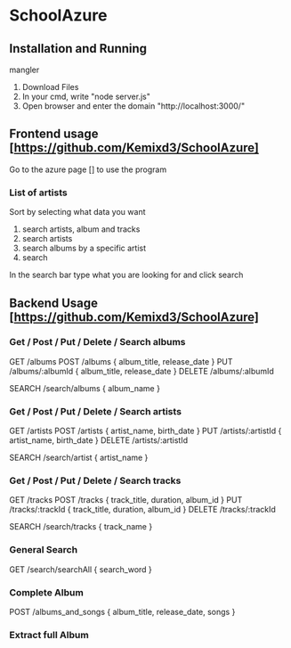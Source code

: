 # SchoolAzure

## Installation and Running

mangler

1. Download Files
2. In your cmd, write "node server.js"
3. Open browser and enter the domain "http://localhost:3000/"

## Frontend usage [https://github.com/Kemixd3/SchoolAzure]

Go to the azure page [] to use the program

### List of artists

Sort by selecting what data you want

1. search artists, album and tracks
2. search artists
3. search albums by a specific artist
4. search

In the search bar type what you are looking for and click search

## Backend Usage [https://github.com/Kemixd3/SchoolAzure]

### Get / Post / Put / Delete / Search albums

GET /albums
POST /albums { album_title, release_date }
PUT /albums/:albumId { album_title, release_date }
DELETE /albums/:albumId

SEARCH /search/albums { album_name }

### Get / Post / Put / Delete / Search artists

GET /artists
POST /artists { artist_name, birth_date }
PUT /artists/:artistId { artist_name, birth_date }
DELETE /artists/:artistId

SEARCH /search/artist { artist_name }

### Get / Post / Put / Delete / Search tracks

GET /tracks
POST /tracks { track_title, duration, album_id }
PUT /tracks/:trackId { track_title, duration, album_id }
DELETE /tracks/:trackId

SEARCH /search/tracks { track_name }

### General Search

GET /search/searchAll { search_word }

### Complete Album

POST /albums_and_songs { album_title, release_date, songs }

### Extract full Album
